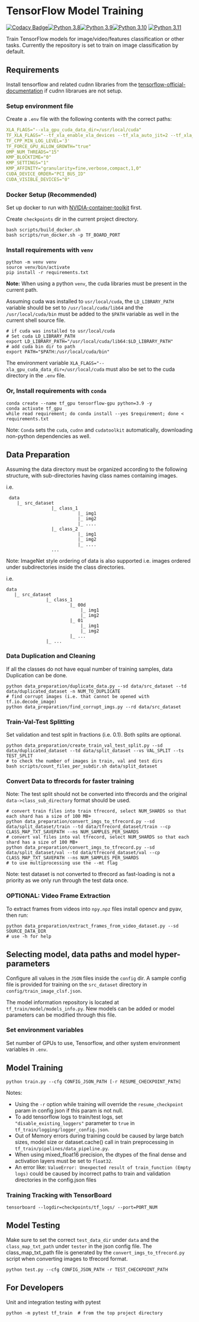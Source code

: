 # TensorFlow Model Training

[![Codacy Badge](https://app.codacy.com/project/badge/Grade/74a038f3ead74de6916808b353a34268)](https://www.codacy.com/gh/SamSamhuns/tensorflow_training/dashboard?utm_source=github.com&utm_medium=referral&utm_content=SamSamhuns/tensorflow_training&utm_campaign=Badge_Grade)[![Python 3.8](https://img.shields.io/badge/python-3.8-green.svg)](https://www.python.org/downloads/release/python-380/)[![Python 3.9](https://img.shields.io/badge/python-3.9-green.svg)](https://www.python.org/downloads/release/python-390/)[![Python 3.10](https://img.shields.io/badge/python-3.10-green.svg)](https://www.python.org/downloads/release/python-3100/)
[![Python 3.11](https://img.shields.io/badge/python-3.11-green.svg)](https://www.python.org/downloads/release/python-3110/)

Train TensorFlow models for image/video/features classification or other tasks. Currently the repository is set to train on image classification by default.

## Requirements

Install tensorflow and related cudnn libraries from the [tensorflow-official-documentation](https://www.tensorflow.org/install/pip#install_cuda_with_apt) if cudnn librarues are not setup.

### Setup environment file

Create a `.env` file with the following contents with the correct paths:

```yaml
XLA_FLAGS="--xla_gpu_cuda_data_dir=/usr/local/cuda"
TF_XLA_FLAGS="--tf_xla_enable_xla_devices --tf_xla_auto_jit=2 --tf_xla_cpu_global_jit"
TF_CPP_MIN_LOG_LEVEL='3'
TF_FORCE_GPU_ALLOW_GROWTH="true"
OMP_NUM_THREADS="15"
KMP_BLOCKTIME="0"
KMP_SETTINGS="1"
KMP_AFFINITY="granularity=fine,verbose,compact,1,0"
CUDA_DEVICE_ORDER="PCI_BUS_ID"
CUDA_VISIBLE_DEVICES="0"
```

### Docker Setup (Recommended)

Set up docker to run with [NVIDIA-container-toolkit](https://docs.nvidia.com/datacenter/cloud-native/container-toolkit/install-guide.html#setting-up-nvidia-container-toolkit) first.

Create `checkpoints` dir in the current project directory.

```shell
bash scripts/build_docker.sh
bash scripts/run_docker.sh -p TF_BOARD_PORT
```

### Install requirements with `venv`

```shell
python -m venv venv
source venv/bin/activate
pip install -r requirements.txt
```

**Note:** When using a python `venv`, the cuda libraries must be present in the current path.

Assuming cuda was installed to `usr/local/cuda`, the `LD_LIBRARY_PATH` variable should be set to `/usr/local/cuda/lib64` and the `/usr/local/cuda/bin` must be added to the `$PATH` variable as well in the current shell source file.

```shell
# if cuda was installed to usr/local/cuda
# Set cuda LD_LIBRARY_PATH
export LD_LIBRARY_PATH="/usr/local/cuda/lib64:$LD_LIBRARY_PATH"
# add cuda bin dir to path
export PATH="$PATH:/usr/local/cuda/bin"
```

The environment variable `XLA_FLAGS="--xla_gpu_cuda_data_dir=/usr/local/cuda` must also be set to the cuda directory in the `.env` file.

### Or, Install requirements with `conda`

```shell
conda create --name tf_gpu tensorflow-gpu python=3.9 -y
conda activate tf_gpu
while read requirement; do conda install --yes $requirement; done < requirements.txt
```

Note: `Conda` sets the `cuda`, `cudnn` and `cudatoolkit` automatically, downloading non-python dependencies as well.

## Data Preparation

Assuming the data directory must be organized according to the following structure, with sub-directories having class names containing images.

i.e.

     data
        |_ src_dataset
                     |_ class_1
                               |_ img1
                               |_ img2
                               |_ ....
                     |_ class_2
                               |_ img1
                               |_ img2
                               |_ ....
                     ...

Note: ImageNet style ordering of data is also supported i.e. images ordered under subdirectories inside the class directories.

i.e.

    data
       |_ src_dataset
                   |_ class_1
                            |_ 00d
                                |_ img1
                                |_ img2
                            |_ 01
                                |_ img1
                                |_ img2
                            |_ ...
                   |_ ...

### Data Duplication and Cleaning

If all the classes do not have equal number of training samples, data Duplication can be done.

```shell
python data_preparation/duplicate_data.py --sd data/src_dataset --td data/duplicated_dataset -n NUM_TO_DUPLICATE
# find corrupt images (i.e. that cannot be opened with tf.io.decode_image)
python data_preparation/find_corrupt_imgs.py --rd data/src_dataset
```

### Train-Val-Test Splitting

Set validation and test split in fractions (i.e. 0.1). Both splits are optional.

```shell
python data_preparation/create_train_val_test_split.py --sd data/duplicated_dataset --td data/split_dataset --vs VAL_SPLIT --ts TEST_SPLIT
# to check the number of images in train, val and test dirs
bash scripts/count_files_per_subdir.sh data/split_dataset
```

### Convert Data to tfrecords for faster training

Note: The test split should not be converted into tfrecords and the original `data->class_sub_directory` format should be used.

```shell
# convert train files into train tfrecord, select NUM_SHARDS so that each shard has a size of 100 MB+
python data_preparation/convert_imgs_to_tfrecord.py --sd data/split_dataset/train --td data/tfrecord_dataset/train --cp CLASS_MAP_TXT_SAVEPATH --ns NUM_SAMPLES_PER_SHARDS
# convert val files into val tfrecord, select NUM_SHARDS so that each shard has a size of 100 MB+
python data_preparation/convert_imgs_to_tfrecord.py --sd data/split_dataset/val --td data/tfrecord_dataset/val --cp CLASS_MAP_TXT_SAVEPATH --ns NUM_SAMPLES_PER_SHARDS
# to use multiprocessing use the --mt flag
```

Note: test dataset is not converted to tfrecord as fast-loading is not a priority as we only run through the test data once.

### OPTIONAL: Video Frame Extraction

To extract frames from videos into `npy.npz` files install opencv and pyav, then run:

```shell
python data_preparation/extract_frames_from_video_dataset.py --sd SOURCE_DATA_DIR
# use -h for help
```

## Selecting model, data paths and model hyper-parameters

Configure all values in the `JSON` files inside the `config` dir. A sample config file is provided for training on the `src_dataset` directory in `config/train_image_clsf.json`.

The model information repository is located at `tf_train/model/models_info.py`. New models can be added or model parameters can be modified through this file.

### Set environment variables

Set number of GPUs to use, Tensorflow, and other system environment variables in `.env`.

## Model Training

```shell
python train.py --cfg CONFIG_JSON_PATH [-r RESUME_CHECKPOINT_PATH]
```

Notes:

-   Using the `-r` option while training will override the `resume_checkpoint` param in config json if this param is not null.
-   To add tensorflow logs to train/test logs, set `"disable_existing_loggers"` parameter to `true` in `tf_train/logging/logger_config.json`.
-   Out of Memory errors during training could be caused by large batch sizes, model size or dataset.cache() call in train preprocessing in `tf_train/pipelines/data_pipeline.py`.
-   When using mixed_float16 precision, the dtypes of the final dense and activation layers must be set to `float32`.
-   An error like: `ValueError: Unexpected result of train_function (Empty logs)` could be caused by incorrect paths to train and validation directories in the config.json files


### Training Tracking with TensorBoard

```shell
tensorboard --logdir=checkpoints/tf_logs/ --port=PORT_NUM
```

## Model Testing

Make sure to set the correct `test_data_dir` under `data` and the `class_map_txt_path` under `tester` in the json config file.
The class_map_txt_path file is generated by the `convert_imgs_to_tfrecord.py` script when converting images to tfrecord format.

```shell
python test.py --cfg CONFIG_JSON_PATH -r TEST_CHECKPOINT_PATH
```

## For Developers

Unit and integration testing with pytest

```shell
python -m pytest tf_train  # from the top project directory
```